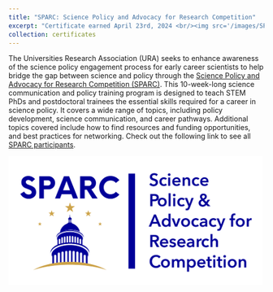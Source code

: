 ```yaml
---
title: "SPARC: Science Policy and Advocacy for Research Competition"
excerpt: "Certificate earned April 23rd, 2024 <br/><img src='/images/SPARC.png' width=500>"
collection: certificates
---
```


The Universities Research Association (URA) seeks to enhance awareness of the science policy engagement process for early career scientists to help bridge the gap between science and policy through the [Science Policy and Advocacy for Research Competition (SPARC)](https://ura-hq.org/science-policy-2/sparc-science-policy-advocacy-for-research-competition/). This 10-week-long science communication and policy training program is designed to teach STEM PhDs and postdoctoral trainees the essential skills required for a career in science policy. It covers a wide range of topics, including policy development, science communication, and career pathways. Additional topics covered include how to find resources and funding opportunities, and best practices for networking. Check out the following link to see all [SPARC participants](https://ura-hq.org/2024-sparc-participants/).

<img src='/images/SPARC.png' width=500>
